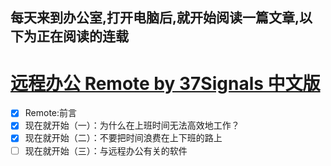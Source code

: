 每天来到办公室,打开电脑后,就开始阅读一篇文章,以下为正在阅读的连载
------------

[远程办公 Remote by 37Signals 中文版](http://jianshu.io/notebooks/41672/latest)
==================================
- [x] Remote:前言
- [x] 现在就开始（一）：为什么在上班时间无法高效地工作？
- [x] 现在就开始（二）：不要把时间浪费在上下班的路上
- [ ] 现在就开始（三）：与远程办公有关的软件
